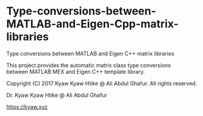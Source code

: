 # Type-conversions-between-MATLAB-and-Eigen-Cpp-matrix-libraries
Type conversions between MATLAB and Eigen C++ matrix libraries

This project provides the automatic matrix class type conversions between MATLAB MEX and Eigen C++ template library.

Copyright (C) 2017 Kyaw Kyaw Htike @ Ali Abdul Ghafur. All rights reserved.



Dr. Kyaw Kyaw Htike @ Ali Abdul Ghafur



https://kyaw.xyz
